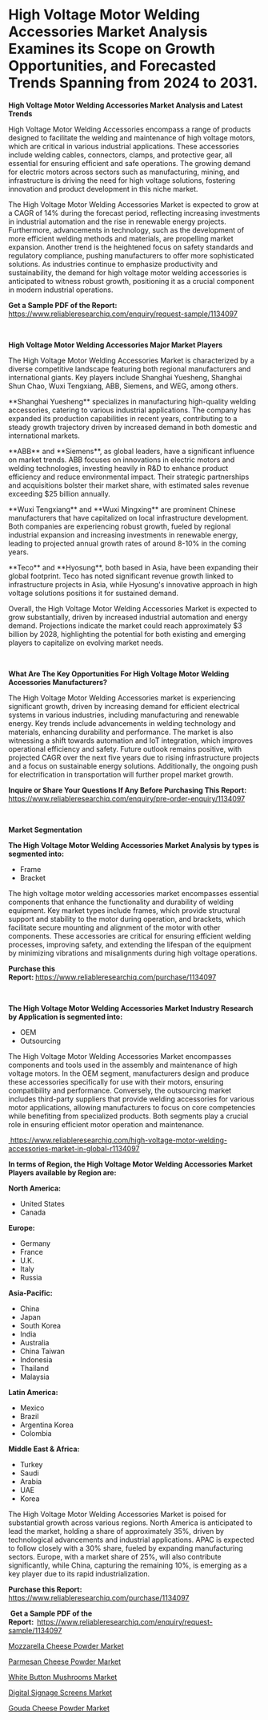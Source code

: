 <p><h1>High Voltage Motor Welding Accessories Market Analysis Examines its Scope on Growth Opportunities, and Forecasted Trends Spanning from 2024 to 2031.</h1></p><p><strong>High Voltage Motor Welding Accessories Market Analysis and Latest Trends</strong></p>
<p><p>High Voltage Motor Welding Accessories encompass a range of products designed to facilitate the welding and maintenance of high voltage motors, which are critical in various industrial applications. These accessories include welding cables, connectors, clamps, and protective gear, all essential for ensuring efficient and safe operations. The growing demand for electric motors across sectors such as manufacturing, mining, and infrastructure is driving the need for high voltage solutions, fostering innovation and product development in this niche market.</p><p>The High Voltage Motor Welding Accessories Market is expected to grow at a CAGR of 14% during the forecast period, reflecting increasing investments in industrial automation and the rise in renewable energy projects. Furthermore, advancements in technology, such as the development of more efficient welding methods and materials, are propelling market expansion. Another trend is the heightened focus on safety standards and regulatory compliance, pushing manufacturers to offer more sophisticated solutions. As industries continue to emphasize productivity and sustainability, the demand for high voltage motor welding accessories is anticipated to witness robust growth, positioning it as a crucial component in modern industrial operations.</p></p>
<p><strong>Get a Sample PDF of the Report:&nbsp;</strong> <a href="https://www.reliableresearchiq.com/enquiry/request-sample/1134097?utm_campaign=103&utm_medium=2&utm_source=Github&utm_content=ia&utm_term=18122024&utm_id=high-voltage-motor-welding-accessories">https://www.reliableresearchiq.com/enquiry/request-sample/1134097</a></p>
<p>&nbsp;</p>
<p><strong>High Voltage Motor Welding Accessories Major Market Players</strong></p>
<p><p>The High Voltage Motor Welding Accessories Market is characterized by a diverse competitive landscape featuring both regional manufacturers and international giants. Key players include Shanghai Yuesheng, Shanghai Shun Chao, Wuxi Tengxiang, ABB, Siemens, and WEG, among others.</p><p>**Shanghai Yuesheng** specializes in manufacturing high-quality welding accessories, catering to various industrial applications. The company has expanded its production capabilities in recent years, contributing to a steady growth trajectory driven by increased demand in both domestic and international markets.</p><p>**ABB** and **Siemens**, as global leaders, have a significant influence on market trends. ABB focuses on innovations in electric motors and welding technologies, investing heavily in R&D to enhance product efficiency and reduce environmental impact. Their strategic partnerships and acquisitions bolster their market share, with estimated sales revenue exceeding $25 billion annually.</p><p>**Wuxi Tengxiang** and **Wuxi Mingxing** are prominent Chinese manufacturers that have capitalized on local infrastructure development. Both companies are experiencing robust growth, fueled by regional industrial expansion and increasing investments in renewable energy, leading to projected annual growth rates of around 8-10% in the coming years.</p><p>**Teco** and **Hyosung**, both based in Asia, have been expanding their global footprint. Teco has noted significant revenue growth linked to infrastructure projects in Asia, while Hyosung's innovative approach in high voltage solutions positions it for sustained demand.</p><p>Overall, the High Voltage Motor Welding Accessories Market is expected to grow substantially, driven by increased industrial automation and energy demand. Projections indicate the market could reach approximately $3 billion by 2028, highlighting the potential for both existing and emerging players to capitalize on evolving market needs.</p></p>
<p>&nbsp;</p>
<p><strong>What Are The Key Opportunities For High Voltage Motor Welding Accessories Manufacturers?</strong></p>
<p><p>The High Voltage Motor Welding Accessories market is experiencing significant growth, driven by increasing demand for efficient electrical systems in various industries, including manufacturing and renewable energy. Key trends include advancements in welding technology and materials, enhancing durability and performance. The market is also witnessing a shift towards automation and IoT integration, which improves operational efficiency and safety. Future outlook remains positive, with projected CAGR over the next five years due to rising infrastructure projects and a focus on sustainable energy solutions. Additionally, the ongoing push for electrification in transportation will further propel market growth.</p></p>
<p><strong>Inquire or Share Your Questions If Any Before Purchasing This Report:</strong> <a href="https://www.reliableresearchiq.com/enquiry/pre-order-enquiry/1134097?utm_campaign=103&utm_medium=2&utm_source=Github&utm_content=ia&utm_term=18122024&utm_id=high-voltage-motor-welding-accessories">https://www.reliableresearchiq.com/enquiry/pre-order-enquiry/1134097</a></p>
<p>&nbsp;</p>
<p><strong>Market Segmentation</strong></p>
<p><strong>The High Voltage Motor Welding Accessories Market Analysis by types is segmented into:</strong></p>
<p><ul><li>Frame</li><li>Bracket</li></ul></p>
<p><p>The high voltage motor welding accessories market encompasses essential components that enhance the functionality and durability of welding equipment. Key market types include frames, which provide structural support and stability to the motor during operation, and brackets, which facilitate secure mounting and alignment of the motor with other components. These accessories are critical for ensuring efficient welding processes, improving safety, and extending the lifespan of the equipment by minimizing vibrations and misalignments during high voltage operations.</p></p>
<p><strong>Purchase this Report:&nbsp;</strong><a href="https://www.reliableresearchiq.com/purchase/1134097?utm_campaign=103&utm_medium=2&utm_source=Github&utm_content=ia&utm_term=18122024&utm_id=high-voltage-motor-welding-accessories">https://www.reliableresearchiq.com/purchase/1134097</a></p>
<p>&nbsp;</p>
<p><strong>The High Voltage Motor Welding Accessories Market Industry Research by Application is segmented into:</strong></p>
<p><ul><li>OEM</li><li>Outsourcing</li></ul></p>
<p><p>The High Voltage Motor Welding Accessories Market encompasses components and tools used in the assembly and maintenance of high voltage motors. In the OEM segment, manufacturers design and produce these accessories specifically for use with their motors, ensuring compatibility and performance. Conversely, the outsourcing market includes third-party suppliers that provide welding accessories for various motor applications, allowing manufacturers to focus on core competencies while benefiting from specialized products. Both segments play a crucial role in ensuring efficient motor operation and maintenance.</p></p>
<p><a href="https://www.reliableresearchiq.com/high-voltage-motor-welding-accessories-market-in-global-r1134097?utm_campaign=103&utm_medium=2&utm_source=Github&utm_content=ia&utm_term=18122024&utm_id=high-voltage-motor-welding-accessories">&nbsp;https://www.reliableresearchiq.com/high-voltage-motor-welding-accessories-market-in-global-r1134097</a></p>
<p><strong>In terms of Region, the High Voltage Motor Welding Accessories Market Players available by Region are:</strong></p>
<p>
    <p> <strong> North America: </strong>
        <ul>
            <li>United States</li>
            <li>Canada</li>
        </ul>
        </p> 
    <p> <strong> Europe: </strong>
        <ul>
            <li>Germany</li>
            <li>France</li>
            <li>U.K.</li>
            <li>Italy</li>
            <li>Russia</li>
        </ul>
        </p> 
    <p> <strong> Asia-Pacific: </strong>
        <ul>
            <li>China</li>
            <li>Japan</li>
            <li>South Korea</li>
            <li>India</li>
            <li>Australia</li>
            <li>China Taiwan</li>
            <li>Indonesia</li>
            <li>Thailand</li>
            <li>Malaysia</li>
        </ul>
        </p> 
    <p> <strong> Latin America: </strong>
        <ul>
            <li>Mexico</li>
            <li>Brazil</li>
            <li>Argentina Korea</li>
            <li>Colombia</li>
        </ul>
        </p> 
    <p> <strong> Middle East & Africa: </strong>
        <ul>
            <li>Turkey</li>
            <li>Saudi</li>
            <li>Arabia</li>
            <li>UAE</li>
            <li>Korea</li>
        </ul>
    </p>
    </p>
<p><p>The High Voltage Motor Welding Accessories Market is poised for substantial growth across various regions. North America is anticipated to lead the market, holding a share of approximately 35%, driven by technological advancements and industrial applications. APAC is expected to follow closely with a 30% share, fueled by expanding manufacturing sectors. Europe, with a market share of 25%, will also contribute significantly, while China, capturing the remaining 10%, is emerging as a key player due to its rapid industrialization.</p></p>
<p><strong>Purchase this Report: </strong><a href="https://www.reliableresearchiq.com/purchase/1134097?utm_campaign=103&utm_medium=2&utm_source=Github&utm_content=ia&utm_term=18122024&utm_id=high-voltage-motor-welding-accessories">https://www.reliableresearchiq.com/purchase/1134097</a></p>
<p>&nbsp;<strong>Get a Sample PDF of the Report:&nbsp;&nbsp;</strong><a href="https://www.reliableresearchiq.com/enquiry/request-sample/1134097?utm_campaign=103&utm_medium=2&utm_source=Github&utm_content=ia&utm_term=18122024&utm_id=high-voltage-motor-welding-accessories">https://www.reliableresearchiq.com/enquiry/request-sample/1134097</a></p>
<p><strong></strong></p>
<p><p><a href="https://www.linkedin.com/pulse/market-research-report-growth-mozzarella-cheese-powder-sdgme?utm_campaign=103&utm_medium=2&utm_source=Github&utm_content=ia&utm_term=18122024&utm_id=high-voltage-motor-welding-accessories">Mozzarella Cheese Powder Market</a></p><p><a href="https://www.linkedin.com/pulse/parmesan-cheese-powder-market-evaluation-trends-size-share-svrbc?utm_campaign=103&utm_medium=2&utm_source=Github&utm_content=ia&utm_term=18122024&utm_id=high-voltage-motor-welding-accessories">Parmesan Cheese Powder Market</a></p><p><a href="https://www.linkedin.com/pulse/whats-propelling-white-button-mushrooms-markets-growth-dauic?utm_campaign=103&utm_medium=2&utm_source=Github&utm_content=ia&utm_term=18122024&utm_id=high-voltage-motor-welding-accessories">White Button Mushrooms Market</a></p><p><a href="https://www.linkedin.com/pulse/impressive-size-global-digital-signage-screens-market-bfc6e?utm_campaign=103&utm_medium=2&utm_source=Github&utm_content=ia&utm_term=18122024&utm_id=high-voltage-motor-welding-accessories">Digital Signage Screens Market</a></p><p><a href="https://www.linkedin.com/pulse/gouda-cheese-powder-market-dynamics-forecast-2024-2031-118-cagr-j6ioc?utm_campaign=103&utm_medium=2&utm_source=Github&utm_content=ia&utm_term=18122024&utm_id=high-voltage-motor-welding-accessories">Gouda Cheese Powder Market</a></p></p>